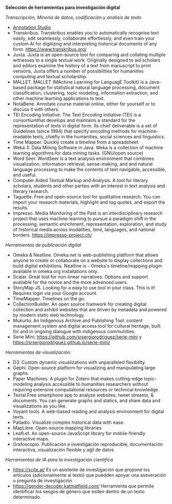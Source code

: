 **Selección de herramientas para investigación digital** 

*Transcripción, Minería de datos, codificación y análisis de texto* 

- [Annotation Studio](https://www.annotationstudio.org)
- Transkribus. Transkribus enables you to automatically recognise text easily, edit seamlessly, collaborate effortlessly, and even train your custom AI for digitizing and interpreting historical documents of any form. https://www.transkribus.org/
- Juxta. Juxta is an open-source tool for comparing and collating multiple witnesses to a single textual work. Originally designed to aid scholars and editors examine the history of a text from manuscript to print versions, Juxta offers a number of possibilities for humanities computing and textual scholarship. 
- MALLET. MALLET (MAchine Learning for LanguagE Toolkit) is a Java-based package for statistical natural language processing, document classification, clustering, topic modeling, information extraction, and other machine learning applications to text. 
- NotaBene. Annotate course material online, either for yourself or to discuss it with others. 
- TEI Encoding Initiative. The Text Encoding Initiative (TEI) is a consortiumthat develops and maintains a standard for the representation of texts in digital form. Its chief deliverable is a set of Guidelines (since 1994) that specify encoding methods for machine-readable texts, chiefly in the humanities, social sciences and linguistics. 
- Time Mapper. Quickly create a timeline from a spreadsheet. 
- Weka 3: Data Mining Software in Java. Weka is a collection of machine learning algorithms for data mining tasks. (GNU/open source) 
- Word Seer. WordSeer is a text analysis environment that combines visualization, information retrieval, sense-making, and and natural language processing to make the contents of text navigable, accessible, and useful.
- Computer Aided Textual Markup and Analysis. A tool for literary scholars, students and other parties with an interest in text analysis and literary research. 
- Taguette. Free and open-source tool for qualitative research. You can import your research materials, highlight and tag quotes, and export the results.
- Impresso. Media Monitoring of the Past is an interdisciplinary research project that uses machine learning to pursue a paradigm shift in the processing, semantic enrichment, representation, exploration, and study of historical media across modalities, time, languages, and national borders. https://impresso-project.ch/


*Herramientas de publicación digital* 
- Omeka & Neatline. Omeka.net is web-publishing platform that allows anyone to create or collaborate on a website to display collections and build digital exhibitions. Neatline is - Omeka's timeline/mapping plugin available in omeka.org installations only. 
- Scalar. Great tool for non-linear narratives. Options and support available for the novice and the more advanced users. 
- StoryMap JS. Looking for a easy to use tool in your class. This is it! Requires login via your Google account. 
- TimeMapper. Timelines on the go. 
- CollectionBuilder. An open source framwork for creating digital collection and axhibit websites that are driven by metadata and powered by modern static web technology. 
- Mukurtu: An Indigenous Archive and Publishing Tool: content management system and digital access tool for cultural heritage, built for and in ongoing dialogue with indigenous communities.
- Serie Mini: https://github.com/srsergiorodriguez/serie-mini y https://srsergiorodriguez.github.io/serie-mini/

*Herramientas de visualización:* 
- D3. Custom dynamic visualizations with unparalleled flexibility. 
- Gephi. Open-source platform for visualizing and manipulating large graphs. 
- Paper Machines. A plugin for Zotero that makes cutting-edge topic-modeling analysis accessible to humanities researchers without requiring extensive computational resources or technical knowledge. 
- Textal.Free smartphone app to analyze websites, tweet streams, & documents. You can generate graphs and statics, and share data and visualizations as you like. 
- Voyant tools.  A web-based reading and analysis environment for digital texts.  
- Palladio. Visualize complex historical data with ease.  
- MapLibre. Open-source mapping libraries 
- LeafLet. An open-source JavaScript library  for mobile-friendly interactive maps. 
- Grafoscopio. Publicación e investigación reproducible, documentación interactiva, visualización flexible y aǵil de datos 

*Herramientas de IA para la investigación científica*
- https://scite.ai/ Es un asistente de investigación que propone los artículos (adicionalmente al texto) que puedden apoyar una aseveración o pregunta de investigación
- https://gender-decoder.katmatfield.com/ Herramienta que permite identificar los sesgos de género que esiten dentro de un texto determinado.

 

 
